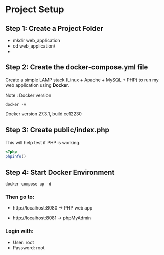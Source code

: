 # Project Setup
## Step 1: Create a Project Folder

- mkdir web_application
- cd web_application/
- 
## Step 2: Create the docker-compose.yml file

Create a simple LAMP stack (Linux + Apache + MySQL + PHP) to run 
my web application using **Docker**.

Note : Docker version 
```
docker -v
```
Docker version 27.3.1, build ce12230

## Step 3: Create public/index.php
This will help test if PHP is working.
```php
<?php
phpinfo()
```

## Step 4: Start Docker Environment

```
docker-compose up -d
```

### Then go to:

- http://localhost:8080 → PHP web app

- http://localhost:8081 → phpMyAdmin

### Login with:

- User: root
- Password: root